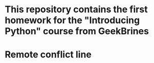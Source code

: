 # This repository contains the first homework for the "Introducing Python" course from GeekBrines
# Remote conflict line
